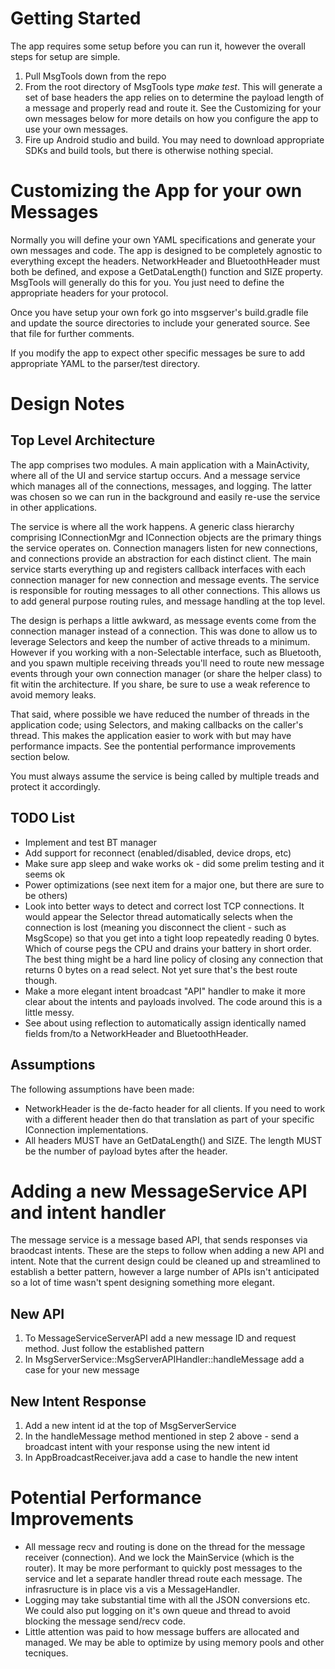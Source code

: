 # Getting Started
The app requires some setup before you can run it, however the overall steps for setup are simple.

1. Pull MsgTools down from the repo
2. From the root directory of MsgTools type _make test_.  This will generate a set of base headers the app relies on to determine the payload length
   of a message and properly read and route it.  See the Customizing for your own messages below for more details on how you configure the app to use
   your own messages.
3. Fire up Android studio and build.  You may need to download appropriate SDKs and build tools, but there is otherwise nothing special.

# Customizing the App for your own Messages
Normally you will define your own YAML specifications and generate your own messages and code.  The app is designed to be completely agnostic to everything
except the headers.  NetworkHeader and BluetoothHeader must both be defined, and expose a GetDataLength() function and SIZE property.  MsgTools will generally
do this for you.  You just need to define the appropriate headers for your protocol.

Once you have setup your own fork go into msgserver's build.gradle file and update the source directories to include your generated source.  See that file for
further comments.

If you modify the app to expect other specific messages be sure to add appropriate YAML to the parser/test directory.

# Design Notes

## Top Level Architecture
The app comprises two modules.  A main application with a MainActivity, where all of the UI and service startup occurs. And a message service which manages all of the connections, messages, and logging.  The latter was chosen so we can run in the background and easily re-use the service in other applications.

The service is where all the work happens.  A generic class hierarchy comprising IConnectionMgr and IConnection objects are the primary things the service operates on.  Connection managers listen for new connections, and connections provide an abstraction for each distinct client.  The main service starts everything up and registers callback interfaces with each connection manager for new connection and message events.  The service is responsible for routing messages to all other connections.  This allows us to add general purpose routing rules, and message handling at the top level.  

The design is perhaps a little awkward, as message events come from the connection manager instead of a connection.  This was done to allow us to leverage Selectors and keep the number of active threads to a minimum.  However if you working with a non-Selectable interface, such as Bluetooth, and you spawn multiple receiving threads you'll need to route new message events through your own connection manager (or share the helper class) to fit witin the architecture.  If you share, be sure to use a weak reference to avoid memory leaks.

That said, where possible we have reduced the number of threads in the application code; using Selectors, and making callbacks on the caller's thread.  This makes the application easier to work with but may have performance impacts.  See the pontential performance improvements section below.

You must always assume the service is being called by multiple treads and protect it accordingly.

## TODO List
* Implement and test BT manager
* Add support for reconnect (enabled/disabled, device drops, etc)
* Make sure app sleep and wake works ok - did some prelim testing and it seems ok
* Power optimizations (see next item for a major one, but there are sure to be others)
* Look into better ways to detect and correct lost TCP connections.  It would appear the Selector thread automatically selects when the connection is lost 
  (meaning you disconnect the client - such as MsgScope) so that you get into a tight loop repeatedly reading 0 bytes.  Which of course pegs the CPU and drains
  your battery in short order.  The best thing might be a hard line policy of closing any connection that returns 0 bytes on a read select.  Not yet sure that's the best
  route though.
* Make a more elegant intent broadcast "API" handler to make it more clear about the intents and payloads involved.  The code around this is a little messy.
* See about using reflection to automatically assign identically named fields from/to a NetworkHeader and BluetoothHeader.
 

## Assumptions
The following assumptions have been made:
* NetworkHeader is the de-facto header for all clients.  If you need to work with a different header then do that translation
as part of your specific IConnection implementations.
* All headers MUST have an GetDataLength() and SIZE.  The length MUST be the number of payload bytes after the header.


# Adding a new MessageService API and intent handler

The message service is a message based API, that sends responses via braodcast intents.
These are the steps to follow when adding a new API and intent. Note that the current design
could be cleaned up and streamlined to establish a better pattern, however a large number
of APIs isn't anticipated so a lot of time wasn't spent designing something more elegant.

## New API
1. To MessageServiceServerAPI add a new message ID and request method.  Just follow the established pattern
2. In MsgServerService::MsgServerAPIHandler::handleMessage add a case for your new message

## New Intent Response
1. Add a new intent id at the top of MsgServerService
2. In the handleMessage method mentioned in step 2 above - send a broadcast intent with your response using the new intent id
3. In AppBroadcastReceiver.java add a case to handle the new intent

# Potential Performance Improvements
* All message recv and routing is done on the thread for the message receiver (connection).  And we lock the MainService (which is the router).  It may be more performant to quickly post messages to the service and let a separate handler thread route each message. The infrasructure is in place vis a vis a MessageHandler.
* Logging may take substantial time with all the JSON conversions etc. We could also put logging on it's own queue and thread to avoid blocking the message send/recv code.
* Little attention was paid to how message buffers are allocated and managed.  We may be able to optimize by using memory pools and other tecniques.
